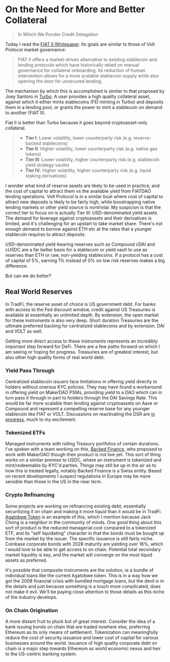 # On the Need for More and Better Collateral
> In Which We Ponder Credit Delegation

Today I read the [FIAT II Whitepaper](https://fiatdao.notion.site/External-FIAT-II-A-Permissionless-Credit-Marketplace-523444f528a0486e9a1adbe72c584e4a). Its goals are similar to those of Volt Protocol market governance:

>FIAT II offers a market-driven alternative to existing stablecoin and lending protocols which have historically relied on manual governance for collateral onboarding. Its reduction of human intervention allows for a more scalable stablecoin supply while also opening the door for unsecured lending.

The mechanism by which this is accomplished is similar to that proposed by Joey Santoro in [Turbo](https://medium.com/fei-protocol/the-tribe-dao-strongly-believes-that-a-healthy-and-thriving-defi-ecosystem-needs-a-robust-platform-b1faea700dfa). A user provides a high quality collateral asset, against which it either mints stablecoins (FEI minting in Turbo) and deposits them in a lending pool, or grants the power to mint a stablecoin on demand to another (FIAT II).

Fiat II is better than Turbo because it goes beyond cryptoasset-only collateral.

>- **Tier I**: Lower volatility, lower counterparty risk (e.g. reserve-backed stablecoins)
>- **Tier II**: Higher volatility, lower counterparty risk (e.g. native gas tokens)
>- **Tier III**: Lower volatility, higher counterparty risk (e.g. stablecoin yield strategy vaults)
>- **Tier IV**: Higher volatility, higher counterparty risk (e.g. liquid staking derivatives)

I wonder what kind of reserve assets are likely to be used in practice, and the cost of capital to attract them vs the available yield from FIATDAO lending operations. Volt Protocol is in a similar boat where cost of capital to attract new deposits is likely to be fairly high, while boostrapping native lending markets or other yield source is nontrivial. My suspicion is that the correct tier to focus on is actually Tier III: USD-denominated yield assets. The demand for leverage against cryptoassets and their derivatives is limited, and it's challenging for an upstart to take market share. There's not enough demand to borrow against ETH etc at the rates that a younger stablecoin requires to attract deposits.

USD-denominated yield-bearing reserves such as Compound cDAI and cUSDC are a far better basis for a stablecoin or yield vault to use as reserves than ETH or raw, non-yielding stablecoins. If a protocol has a cost of capital of 5%, earning 1% instead of 0% on low risk reserves makes a big difference.

But can we do better?

## Real World Reserves

In TradFi, the reserve asset of choice is US government debt. For banks with access to the Fed discount window, credit against US Treasuries is available at essentially an unlimited depth. By extension, the open market for these instruments is also very deep. Short duration Treasuries are the ultimate preferred backing for centralized stablecoins and by extension, DAI and VOLT as well.

Getting more direct access to these instruments represents an incredibly important step forward for DeFi. There are a few paths forward on which I am seeing or hoping for progress. Treasuries are of greatest interest, but also other high quality forms of real world debt.

### Yield Pass Through

Centralized stablecoin issuers face limitations in offering yield directly to holders without onerous KYC policies. They may have found a workaround in offering yield on MakerDAO PSMs, providing yield to a DAO which can in turn pass it through in part to holders through the DAI Savings Rate. This would be far more scalable than lending against cryptoassets on Aave or Compound and represent a compelling reserve base for any younger stablecoin like FIAT or VOLT. Discussions on reactivating the DSR are [in progress](https://forum.makerdao.com/t/discussion-on-enabling-the-dsr/18759), much to my excitement.

### Tokenized ETFs

Managed instruments with rolling Treasury portfolios of certain durations. I've spoken with a team working on this, [Backed Finance](https://backed.fi), who proposed to work with MakerDAO though their product is not live yet. This sort of thing works on a similar premise to USDC, where an instrument is tokenized and mint/redeemable by KYC'd parties. Things may still be up in the air as to how this is treated legally, notably Backed Finance is a Swiss entity. Based on recent developments I suspect regulations in Europe may be more sensible than those in the US in the near term.

### Crypto Refinancing

Some projects are working on refinancing existing debt, essentially securitizing it on chain and making it more liquid than it would be in TradFi. [Agatobwe Token](https://www.agatobwe.eco) is an example of this, which I mention because Jack Chong is a neighbor in the community of minds. One good thing about this sort of product is the reduced managerial cost compared to a tokenized ETF, and its "self liquidating" character in that the bonds must be bought up from the market by the issuer. The specific issuance is still fairly niche. Coinbase corporate bonds with 2028 maturity are yielding over 16%, which I would love to be able to get access to on chain. Potential total secondary market liquidity is key, and the market will converge on the most liquid assets as preferred.

It's possible that composite instruments are the solution, ie a bundle of individual loans like the current Agatobwe token. This is in a way how we got the 2008 financial crisis with bundled mortgage loans, but the devil is in the details and just because something is a touch more complicated, does not make it evil. We'll be paying close attention to those details as this niche of the industry develops.

### On Chain Origination

A more distant fruit to pluck but of great interest. Consider the idea of a bank issuing bonds on chain that are traded nowhere else, preferring Ethereum as its only means of settlement. Tokenization can meaningfully reduce the cost of security issuance and lower cost of capital for various businesses around the world. Issuance of high quality corporate debt on chain is a major step towards Ethereum as world economic nexus and heir to the US-centric banking system.

<script src="https://utteranc.es/client.js"
        repo="OneTrueKirk/onetruekirk.github.io"
        issue-term="pathname"
        label="comment"
        theme="github-light"
        crossorigin="anonymous"
        async>
</script>